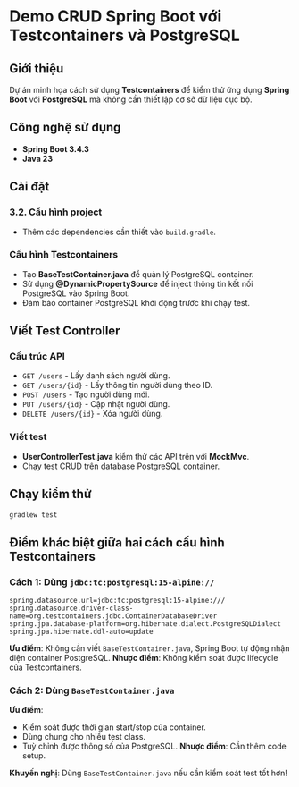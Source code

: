 # Demo CRUD Spring Boot với Testcontainers và PostgreSQL

##  Giới thiệu
Dự án minh họa cách sử dụng **Testcontainers** để kiểm thử ứng dụng **Spring Boot** với **PostgreSQL** mà không cần thiết lập cơ sở dữ liệu cục bộ.

##  Công nghệ sử dụng
- **Spring Boot 3.4.3**
- **Java 23**

##  Cài đặt

### 3.2. Cấu hình project
- Thêm các dependencies cần thiết vào `build.gradle`.

###  Cấu hình Testcontainers
- Tạo **BaseTestContainer.java** để quản lý PostgreSQL container.
- Sử dụng **@DynamicPropertySource** để inject thông tin kết nối PostgreSQL vào Spring Boot.
- Đảm bảo container PostgreSQL khởi động trước khi chạy test.

##  Viết Test Controller

###  Cấu trúc API
- `GET /users` - Lấy danh sách người dùng.
- `GET /users/{id}` - Lấy thông tin người dùng theo ID.
- `POST /users` - Tạo người dùng mới.
- `PUT /users/{id}` - Cập nhật người dùng.
- `DELETE /users/{id}` - Xóa người dùng.

###  Viết test
- **UserControllerTest.java** kiểm thử các API trên với **MockMvc**.
- Chạy test CRUD trên database PostgreSQL container.

##  Chạy kiểm thử
```sh
gradlew test
```

## Điểm khác biệt giữa hai cách cấu hình Testcontainers

### Cách 1: Dùng `jdbc:tc:postgresql:15-alpine://`
```properties
spring.datasource.url=jdbc:tc:postgresql:15-alpine:///
spring.datasource.driver-class-name=org.testcontainers.jdbc.ContainerDatabaseDriver
spring.jpa.database-platform=org.hibernate.dialect.PostgreSQLDialect
spring.jpa.hibernate.ddl-auto=update
```
 **Ưu điểm**: Không cần viết `BaseTestContainer.java`, Spring Boot tự động nhận diện container PostgreSQL.
 **Nhược điểm**: Không kiểm soát được lifecycle của Testcontainers.

### Cách 2: Dùng `BaseTestContainer.java`
 **Ưu điểm**:
- Kiểm soát được thời gian start/stop của container.
- Dùng chung cho nhiều test class.
- Tuỳ chỉnh được thông số của PostgreSQL.
 **Nhược điểm**: Cần thêm code setup.

 **Khuyến nghị**: Dùng `BaseTestContainer.java` nếu cần kiểm soát test tốt hơn!


